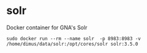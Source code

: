 solr
====

Docker container for GNA's Solr


    sudo docker run --rm --name solr  -p 8983:8983 -v /home/dimus/data/solr:/opt/cores/solr solr:3.5.0
